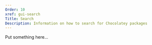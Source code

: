 ```yaml
---
Order: 10
xref: gui-search
Title: Search
Description: Information on how to search for Chocolatey packages
---
```


Put something here...
